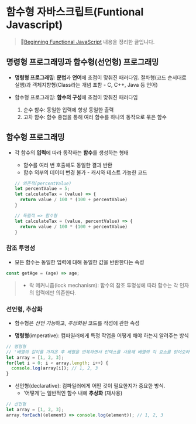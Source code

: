 # 함수형 자바스크립트(Funtional Javascript)

> 🔗[Beginning Functional JavaScript](http://www.kyobobook.co.kr/product/detailViewEng.laf?ejkGb=BNT&mallGb=ENG&barcode=9781484240861) 내용을 정리한 글입니다. 

## 명령형 프로그래밍과 함수형(선언형) 프로그래밍
* **명령형 프로그래밍**: **문법**과 **언어**에 초점이 맞춰진 패러다임. 
절차형(코드 순서대로 실행)과 객체지향형(Class라는 개념 포함 - C, C++, Java 등 언어)

* 함수형 프로그래밍: **함수의 구성**에 초점이 맞춰진 패러다임
  1. 순수 함수: 동일한 입력에 항상 동일한 출력
  2. 고차 함수: 함수 중첩을 통해 여러 함수를 하나의 동작으로 묶은 함수

## 함수형 프로그래밍

* 각 함수의 **입력**에 따라 동작하는 **함수**를 생성하는 형태
  * 함수를 여러 번 호출해도 동일한 결과 반환
  * 함수 외부의 데이터 변경 불가 - 캐시와 테스트 가능한 코드 

  ```js
  // 의존적(percentValue) 
  let percentValue = 5;
  let calculateTax = (value) => {
    return value / 100 * (100 + percentValue)
  }

  // 독립적 => 함수형
  let calculateTax = (value, percentValue) => {
    return value / 100 * (100 + percentValue)
  }
  ```

### 참조 투명성

* 모든 함수는 동일한 입력에 대해 동일한 값을 반환한다는 속성

```js
const getAge = (age) => age;
```

> * 락 메커니즘(lock mechanism): 함수의 참조 투명성에 따라 함수는 각 인자의 입력에만 의존한다. 

### 선언형, 추상화

* 함수형은 *선언 가능*하고, *추상화된* 코드를 작성에 관한 속성

* **명령형**(imperative): 컴파일러에게 특정 작업을 어떻게 해야 하는지 알려주는 방식

```js
// 명령형
// '배열의 길이를 가져온 후 배열을 반복하면서 인덱스를 사용해 배열의 각 요소를 얻어오라'
let array = [1, 2, 3];
for(let i = 0; i < array.length; i++) {
  console.log(array[i]); // 1, 2, 3
}
```

* 선언형(declarative): 컴파일러에게 어떤 것이 필요한지가 중요한 방식. 
  * '어떻게'는 일반적인 함수 내에 **추상화** (재사용)

```js
// 선언형
let array = [1, 2, 3];
array.forEach((element) => console.log(element)); // 1, 2, 3
```



